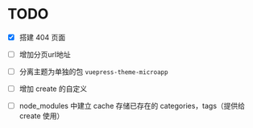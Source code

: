 # TODO

- [x] 搭建 404 页面

- [ ] 增加分页url地址

- [ ] 分离主题为单独的包 `vuepress-theme-microapp`

- [ ] 增加 create 的自定义

- [ ] node_modules 中建立 cache 存储已存在的 categories，tags（提供给 create 使用）
